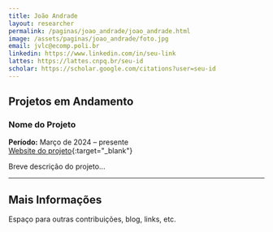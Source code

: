 ```yaml
---
title: João Andrade
layout: researcher
permalink: /paginas/joao_andrade/joao_andrade.html
image: /assets/paginas/joao_andrade/foto.jpg
email: jvlc@ecomp.poli.br
linkedin: https://www.linkedin.com/in/seu-link
lattes: https://lattes.cnpq.br/seu-id
scholar: https://scholar.google.com/citations?user=seu-id
---
```


## Projetos em Andamento

### Nome do Projeto
**Período:** Março de 2024 – presente  
[Website do projeto](https://site-do-projeto.com){:target="_blank"}  

Breve descrição do projeto...

---

## Mais Informações

Espaço para outras contribuições, blog, links, etc.